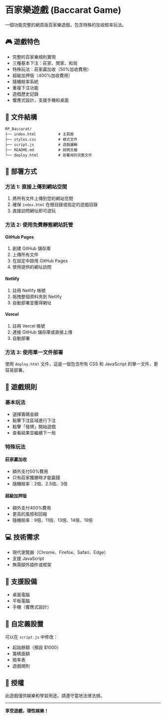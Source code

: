 # 百家樂遊戲 (Baccarat Game)

一個功能完整的網頁版百家樂遊戲，包含特殊的加收賠率玩法。

## 🎮 遊戲特色

- 完整的百家樂規則實現
- 三種基本下注：莊家、閒家、和局
- 特殊玩法：莊家贏加收（50%加收費用）
- 超級加押版（400%加收費用）
- 隨機賠率系統
- 重複下注功能
- 遊戲歷史記錄
- 響應式設計，支援手機和桌面

## 📁 文件結構

```
RP_Baccarat/
├── index.html          # 主頁面
├── styles.css          # 樣式文件
├── script.js           # 遊戲邏輯
├── README.md           # 說明文檔
└── deploy.html         # 部署用的完整文件
```

## 🚀 部署方式

### 方法 1: 直接上傳到網站空間

1. 將所有文件上傳到您的網站空間
2. 確保 `index.html` 在根目錄或指定的遊戲目錄
3. 直接訪問網址即可遊玩

### 方法 2: 使用免費靜態網站託管

#### GitHub Pages
1. 創建 GitHub 儲存庫
2. 上傳所有文件
3. 在設定中啟用 GitHub Pages
4. 使用提供的網址訪問

#### Netlify
1. 註冊 Netlify 帳號
2. 拖拽整個資料夾到 Netlify
3. 自動部署並獲得網址

#### Vercel
1. 註冊 Vercel 帳號
2. 連接 GitHub 儲存庫或直接上傳
3. 自動部署

### 方法 3: 使用單一文件部署

使用 `deploy.html` 文件，這是一個包含所有 CSS 和 JavaScript 的單一文件，更容易部署。

## 🎯 遊戲規則

### 基本玩法
- 選擇籌碼金額
- 點擊下注區域進行下注
- 點擊「發牌」開始遊戲
- 查看結果並繼續下一局

### 特殊玩法

#### 莊家贏加收
- 額外支付50%費用
- 只有莊家獲勝時才能贏錢
- 隨機賠率：2倍、2.5倍、3倍

#### 超級加押版
- 額外支付400%費用
- 更高的風險和回報
- 隨機賠率：9倍、11倍、13倍、14倍、19倍

## 💻 技術需求

- 現代瀏覽器（Chrome、Firefox、Safari、Edge）
- 支援 JavaScript
- 無需額外插件或框架

## 📱 支援設備

- 桌面電腦
- 平板電腦
- 手機（響應式設計）

## 🔧 自定義設置

可以在 `script.js` 中修改：
- 起始餘額（預設 $1000）
- 籌碼面額
- 賠率表
- 遊戲規則

## 📄 授權

此遊戲僅供娛樂和學習用途。請遵守當地法律法規。

---

**享受遊戲，理性娛樂！**